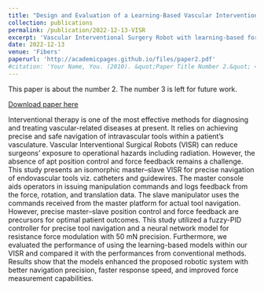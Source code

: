 ```yaml
---
title: "Design and Evaluation of a Learning-Based Vascular Interventional Surgery Robot"
collection: publications
permalink: /publication/2022-12-13-VISR
excerpt: 'Vascular Interventional Surgery Robot with learning-based force feedback.'
date: 2022-12-13
venue: 'Fibers'
paperurl: 'http://academicpages.github.io/files/paper2.pdf'
#citation: 'Your Name, You. (2010). &quot;Paper Title Number 2.&quot; <i>Journal 1</i>. 1(2).'
---
```

This paper is about the number 2. The number 3 is left for future work.

[Download paper here](https://www.mdpi.com/2079-6439/10/12/106)

Interventional therapy is one of the most effective methods for diagnosing and treating vascular-related diseases at present. It relies on achieving precise and safe navigation of intravascular tools within a patient’s vasculature. Vascular Interventional Surgical Robots (VISR) can reduce surgeons’ exposure to operational hazards including radiation. However, the absence of apt position control and force feedback remains a challenge. This study presents an isomorphic master–slave VISR for precise navigation of endovascular tools viz. catheters and guidewires. The master console aids operators in issuing manipulation commands and logs feedback from the force, rotation, and translation data. The slave manipulator uses the commands received from the master platform for actual tool navigation. However, precise master–slave position control and force feedback are precursors for optimal patient outcomes. This study utilized a fuzzy-PID controller for precise tool navigation and a neural network model for resistance force modulation with 50 mN precision. Furthermore, we evaluated the performance of using the learning-based models within our VISR and compared it with the performances from conventional methods. Results show that the models enhanced the proposed robotic system with better navigation precision, faster response speed, and improved force measurement capabilities.


[//]: # (Recommended citation: Your Name, You. &#40;2010&#41;. "Paper Title Number 2." <i>Journal 1</i>. 1&#40;2&#41;.)